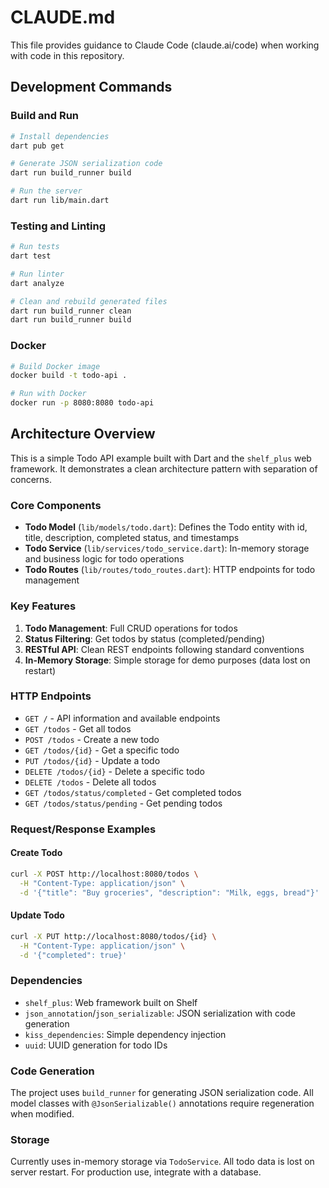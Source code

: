 # CLAUDE.md

This file provides guidance to Claude Code (claude.ai/code) when working with code in this repository.

## Development Commands

### Build and Run
```bash
# Install dependencies
dart pub get

# Generate JSON serialization code
dart run build_runner build

# Run the server
dart run lib/main.dart
```

### Testing and Linting
```bash
# Run tests
dart test

# Run linter
dart analyze

# Clean and rebuild generated files
dart run build_runner clean
dart run build_runner build
```

### Docker
```bash
# Build Docker image
docker build -t todo-api .

# Run with Docker
docker run -p 8080:8080 todo-api
```

## Architecture Overview

This is a simple Todo API example built with Dart and the `shelf_plus` web framework. It demonstrates a clean architecture pattern with separation of concerns.

### Core Components

- **Todo Model** (`lib/models/todo.dart`): Defines the Todo entity with id, title, description, completed status, and timestamps
- **Todo Service** (`lib/services/todo_service.dart`): In-memory storage and business logic for todo operations
- **Todo Routes** (`lib/routes/todo_routes.dart`): HTTP endpoints for todo management

### Key Features

1. **Todo Management**: Full CRUD operations for todos
2. **Status Filtering**: Get todos by status (completed/pending)
3. **RESTful API**: Clean REST endpoints following standard conventions
4. **In-Memory Storage**: Simple storage for demo purposes (data lost on restart)

### HTTP Endpoints

- `GET /` - API information and available endpoints
- `GET /todos` - Get all todos
- `POST /todos` - Create a new todo
- `GET /todos/{id}` - Get a specific todo
- `PUT /todos/{id}` - Update a todo
- `DELETE /todos/{id}` - Delete a specific todo
- `DELETE /todos` - Delete all todos
- `GET /todos/status/completed` - Get completed todos
- `GET /todos/status/pending` - Get pending todos

### Request/Response Examples

#### Create Todo
```bash
curl -X POST http://localhost:8080/todos \
  -H "Content-Type: application/json" \
  -d '{"title": "Buy groceries", "description": "Milk, eggs, bread"}'
```

#### Update Todo
```bash
curl -X PUT http://localhost:8080/todos/{id} \
  -H "Content-Type: application/json" \
  -d '{"completed": true}'
```

### Dependencies

- `shelf_plus`: Web framework built on Shelf
- `json_annotation`/`json_serializable`: JSON serialization with code generation
- `kiss_dependencies`: Simple dependency injection
- `uuid`: UUID generation for todo IDs

### Code Generation

The project uses `build_runner` for generating JSON serialization code. All model classes with `@JsonSerializable()` annotations require regeneration when modified.

### Storage

Currently uses in-memory storage via `TodoService`. All todo data is lost on server restart. For production use, integrate with a database.